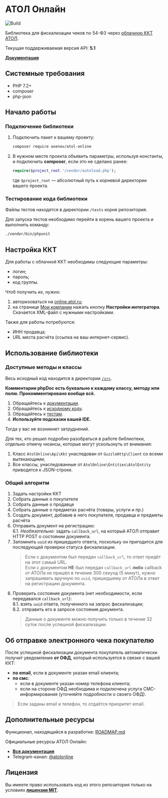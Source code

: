 # АТОЛ Онлайн

![Build](https://github.com/anthonyaxenov/atol-online/workflows/Build/badge.svg?branch=master)

Библиотека для фискализации чеков по 54-ФЗ через [облачную ККТ АТОЛ](https://online.atol.ru/).

Текущая поддерживаемая версия API: **5.1**

**[Документация](/docs/readme.md)**

## Системные требования

* PHP 7.2+
* composer
* php-json

## Начало работы

### Подключение библиотеки

1. Подключить пакет к вашему проекту:  
   ```bash
   composer require axenov/atol-online
   ```
2. В нужном месте проекта объявить параметры, используя константы, и подключить **composer**, если это не сделано ранее:  
   ```php
   require($project_root.'/vendor/autoload.php');
   ```
   где `$project_root` — абсолютный путь к корневой директории вашего проекта.

### Тестирование кода библиотеки

Файлы тестов находятся в директории `/tests` корня репозитория.

Для запуска тестов необходимо перейти в корень вашего проекта и выполнить команду:

```bash
./vendor/bin/phpunit
```

## Настройка ККТ

Для работы с облачной ККТ необходимы следующие параметры:
* логин;
* пароль;
* код группы.

Чтоб получить их, нужно:
1. авторизоваться на [online.atol.ru](https://online.atol.ru/lk/Account/Login);
2. на странице [Мои компании](https://online.atol.ru/lk/Company/List) нажать кнопку **Настройки интегратора**.  
   Скачается XML-файл с нужными настройками.

Также для работы потребуются:
* ИНН продавца;
* URL места расчёта (ссылка на ваш интернет-сервис).

## Использование библиотеки

### Доступные методы и классы

Весь исходный код находится в директории [`/src`](/src).

**Комментарии phpDoc есть буквально к каждому классу, методу или полю.
Прокомментировано вообще всё.**

1. Обращайтесь к [документации](/docs).
2. Обращайтесь к [исходному коду](/src).
3. Обращайтесь к [тестам](/test).
4. **Используйте подсказки вашей IDE.**

Тогда у вас не возникнет затруднений.

Для тех, кто решил подробно разобраться в работе библиотеки, отдельно отмечу нюансы, которые могут ускользнуть от внимания:
1. Класс `AtolOnline\Api\Kkt` унаследован от `GuzzleHttp\Client` со всеми вытекающими;
2. Все классы, унаследованные от `AtolOnline\Entities\AtolEntity` приводятся к JSON-строке.

### Общий алгоритм

1. Задать настройки ККТ
2. Собрать данные о покупателе
3. Собрать данные о продавце
4. Собрать данные о предметах расчёта (товары, услуги и пр.)
5. Создать документ, добавив в него покупателя, продавца и предметы расчёта
6. Отправить документ на регистрацию:  
    6.1. *Необязательно:* задать `callback_url`, на который АТОЛ отправит HTTP POST о состоянии документа.
7. Запомнить `uuid` из пришедшего ответа, поскольку он пригодится для последующей проверки статуса фискализации.
    > Если с документом был передан `callback_url`, то ответ придёт на этот самый URL.  
    Если с документом **НЕ** был передан `callback_url` **либо** callback от АТОЛа не пришёл в течение 300 секунд (5 минут), нужно запрашивать вручную по `uuid`, пришедшему от АТОЛа в ответ на регистрацию документа.
8. Проверить состояние документа (нет необходимости, если передавался `callback_url`):  
    8.1. взять `uuid` ответа, полученного на запрос фискализации;  
    8.2. отправить его в запросе состояния документа.
    > Данные о документе можно получить только в течение 32 суток после успешной фискализации.

## Об отправке электронного чека покупателю

После успешной фискализации документа покупатель автоматически получит уведомление **от ОФД**, который используется в связке с вашей ККТ:
* **по email**, если в документе указан email клиента;
* **по смс**:
    * если в документе указан номер телефона клиента;
    * если на стороне ОФД необходима и подключена услуга СМС-информирования (уточняйте подробности о своего ОФД).

> Если заданы email и телефон, то отдаётся приоритет email.

## Дополнительные ресурсы

Функционал, находящийся в разработке: [ROADMAP.md](ROADMAP.md)

Официальные ресурсы АТОЛ Онлайн:
* **[Вся документация](https://online.atol.ru/lib/)**
* Telegram-канал: [@atolonline](https://t.me/atolonline)

## Лицензия

Вы имеете право использовать код из этого репозитория только на условиях **[лицензии MIT](LICENSE)**.
